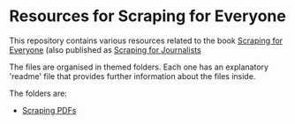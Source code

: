 # Resources for Scraping for Everyone

This repository contains various resources related to the book [Scraping for Everyone]() (also published as [Scraping for Journalists](https://leanpub.com/scrapingforjournalists)

The files are organised in themed folders. Each one has an explanatory 'readme' file that provides further information about the files inside.

The folders are:

* [Scraping PDFs](https://github.com/paulbradshaw/scraping-for-everyone/tree/master/scraping-pdfs)
